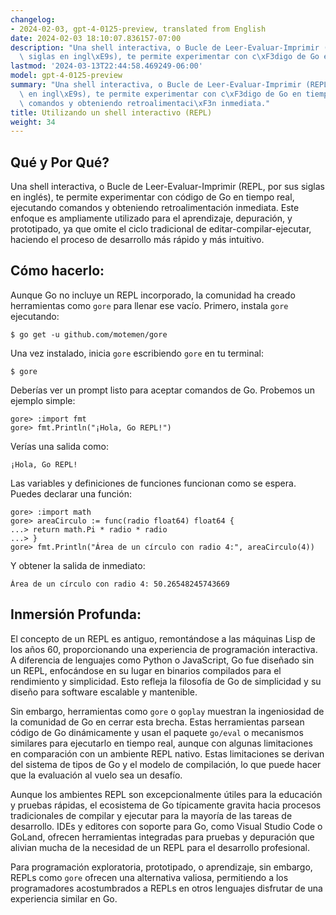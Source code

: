 ```yaml
---
changelog:
- 2024-02-03, gpt-4-0125-preview, translated from English
date: 2024-02-03 18:10:07.836157-07:00
description: "Una shell interactiva, o Bucle de Leer-Evaluar-Imprimir (REPL, por sus\
  \ siglas en ingl\xE9s), te permite experimentar con c\xF3digo de Go en tiempo real,\u2026"
lastmod: '2024-03-13T22:44:58.469249-06:00'
model: gpt-4-0125-preview
summary: "Una shell interactiva, o Bucle de Leer-Evaluar-Imprimir (REPL, por sus siglas\
  \ en ingl\xE9s), te permite experimentar con c\xF3digo de Go en tiempo real, ejecutando\
  \ comandos y obteniendo retroalimentaci\xF3n inmediata."
title: Utilizando un shell interactivo (REPL)
weight: 34
---
```


## Qué y Por Qué?

Una shell interactiva, o Bucle de Leer-Evaluar-Imprimir (REPL, por sus siglas en inglés), te permite experimentar con código de Go en tiempo real, ejecutando comandos y obteniendo retroalimentación inmediata. Este enfoque es ampliamente utilizado para el aprendizaje, depuración, y prototipado, ya que omite el ciclo tradicional de editar-compilar-ejecutar, haciendo el proceso de desarrollo más rápido y más intuitivo.

## Cómo hacerlo:

Aunque Go no incluye un REPL incorporado, la comunidad ha creado herramientas como `gore` para llenar ese vacío. Primero, instala `gore` ejecutando:

```
$ go get -u github.com/motemen/gore
```

Una vez instalado, inicia `gore` escribiendo `gore` en tu terminal:

```
$ gore
```

Deberías ver un prompt listo para aceptar comandos de Go. Probemos un ejemplo simple:

```
gore> :import fmt
gore> fmt.Println("¡Hola, Go REPL!")
```

Verías una salida como:

```
¡Hola, Go REPL!
```

Las variables y definiciones de funciones funcionan como se espera. Puedes declarar una función:

```
gore> :import math
gore> areaCirculo := func(radio float64) float64 {
...> return math.Pi * radio * radio
...> }
gore> fmt.Println("Área de un círculo con radio 4:", areaCirculo(4))
```

Y obtener la salida de inmediato:

```
Área de un círculo con radio 4: 50.26548245743669
```

## Inmersión Profunda:

El concepto de un REPL es antiguo, remontándose a las máquinas Lisp de los años 60, proporcionando una experiencia de programación interactiva. A diferencia de lenguajes como Python o JavaScript, Go fue diseñado sin un REPL, enfocándose en su lugar en binarios compilados para el rendimiento y simplicidad. Esto refleja la filosofía de Go de simplicidad y su diseño para software escalable y mantenible.

Sin embargo, herramientas como `gore` o `goplay` muestran la ingeniosidad de la comunidad de Go en cerrar esta brecha. Estas herramientas parsean código de Go dinámicamente y usan el paquete `go/eval` o mecanismos similares para ejecutarlo en tiempo real, aunque con algunas limitaciones en comparación con un ambiente REPL nativo. Estas limitaciones se derivan del sistema de tipos de Go y el modelo de compilación, lo que puede hacer que la evaluación al vuelo sea un desafío.

Aunque los ambientes REPL son excepcionalmente útiles para la educación y pruebas rápidas, el ecosistema de Go típicamente gravita hacia procesos tradicionales de compilar y ejecutar para la mayoría de las tareas de desarrollo. IDEs y editores con soporte para Go, como Visual Studio Code o GoLand, ofrecen herramientas integradas para pruebas y depuración que alivian mucha de la necesidad de un REPL para el desarrollo profesional.

Para programación exploratoria, prototipado, o aprendizaje, sin embargo, REPLs como `gore` ofrecen una alternativa valiosa, permitiendo a los programadores acostumbrados a REPLs en otros lenguajes disfrutar de una experiencia similar en Go.
